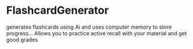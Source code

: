 # FlashcardGenerator
generates flashcards using Ai and uses computer memory to store progress... Allows you to practice active recall with your material and get good grades
